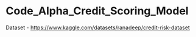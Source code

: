 # Code_Alpha_Credit_Scoring_Model

Dataset - https://www.kaggle.com/datasets/ranadeep/credit-risk-dataset
